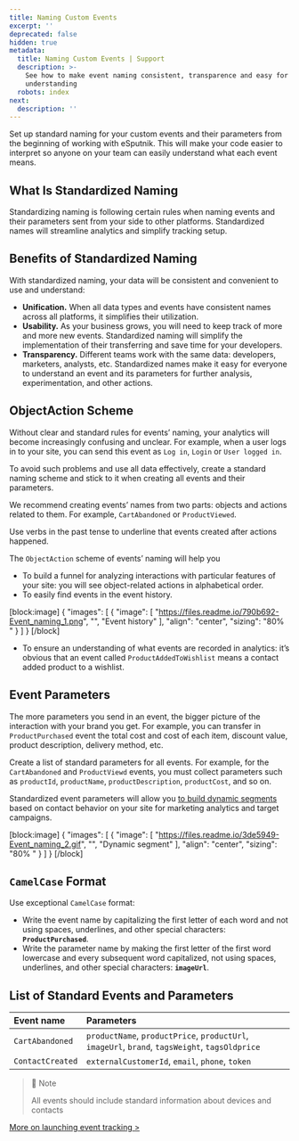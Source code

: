 ```yaml
---
title: Naming Custom Events
excerpt: ''
deprecated: false
hidden: true
metadata:
  title: Naming Custom Events | Support
  description: >-
    See how to make event naming consistent, transparence and easy for
    understanding
  robots: index
next:
  description: ''
---
```

Set up standard naming for your custom events and their parameters from the beginning of working with eSputnik. This will make your code easier to interpret so anyone on your team can easily understand what each event means.

## What Is Standardized Naming

Standardizing naming is following certain rules when naming events and their parameters sent from your side to other platforms. Standardized names will streamline analytics and simplify tracking setup.

## Benefits of Standardized Naming

With standardized naming, your data will be consistent and convenient to use and understand:

- **Unification.** When all data types and events have consistent names across all platforms, it simplifies their utilization.
- **Usability.** As your business grows, you will need to keep track of more and more new events. Standardized naming will simplify the implementation of their transferring and save time for your developers.
- **Transparency.** Different teams work with the same data: developers, marketers, analysts, etc. Standardized names make it easy for everyone to understand an event and its parameters for further analysis, experimentation, and other actions.

## ObjectAction Scheme

Without clear and standard rules for events’ naming, your analytics will become increasingly confusing and unclear. For example, when a user logs in to your site, you can send this event as `Log in`, `Login` or `User logged in`.

To avoid such problems and use all data effectively, create a standard naming scheme and stick to it when creating all events and their parameters.

We recommend creating events’ names from two parts: objects and actions related to them. For example, `CartAbandoned` or `ProductViewed`.

Use verbs in the past tense to underline that events created after actions happened.

The `ObjectAction` scheme of events’ naming will help you

- To build a funnel for analyzing interactions with particular features of your site: you will see object-related actions in alphabetical order.
- To easily find events in the event history.

[block:image]
{
  "images": [
    {
      "image": [
        "https://files.readme.io/790b692-Event_naming_1.png",
        "",
        "Event history"
      ],
      "align": "center",
      "sizing": "80% "
    }
  ]
}
[/block]


- To ensure an understanding of what events are recorded in analytics: it’s obvious that an event called `ProductAddedToWishlist` means a contact added product to a wishlist.

## Event Parameters

The more parameters you send in an event, the bigger picture of the interaction with your brand you get. For example, you can transfer in `ProductPurchased` event the total cost and cost of each item, discount value, product description, delivery method, etc.

Create a list of standard parameters for all events. For example, for the `CartAbandoned` and `ProductViewd` events, you must collect parameters such as `productId`, `productName`, `productDescription`, `productCost`, and so on.

Standardized event parameters will allow you [to build dynamic segments](https://docs.yespo.io/docs/creating-dynamic-segment) based on contact behavior on your site for marketing analytics and target campaigns.

[block:image]
{
  "images": [
    {
      "image": [
        "https://files.readme.io/3de5949-Event_naming_2.gif",
        "",
        "Dynamic segment"
      ],
      "align": "center",
      "sizing": "80% "
    }
  ]
}
[/block]


## `CamelCase` Format

Use exceptional `CamelCase` format:

- Write the event name by capitalizing the first letter of each word and not using spaces, underlines, and other special characters: **`ProductPurchased`**.
- Write the parameter name by making the first letter of the first word lowercase and every subsequent word capitalized, not using spaces, underlines, and other special characters: **`imageUrl`**.

## List of Standard Events and Parameters

| Event name       | Parameters                                                                                     |
| :--------------- | :--------------------------------------------------------------------------------------------- |
| `CartAbandoned`  | `productName`, `productPrice`, `productUrl`, `imageUrl`, `brand`, `tagsWeight`, `tagsOldprice` |
| `ContactCreated` | `externalCustomerId`, `email`, `phone`, `token`                                                |

> 📘 Note
> 
> All events should include standard information about devices and contacts

[More on launching event tracking >](https://docs.yespo.io/reference/integrating-your-app-with-reteno#3-launch-event-tracking)